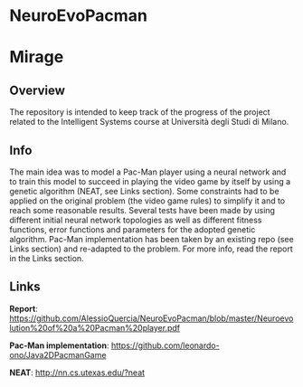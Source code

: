# NeuroEvoPacman

# Mirage

## Overview
The repository is intended to keep track of the progress of the project related to the Intelligent Systems course at Università degli Studi di Milano. 

## Info
The main idea was to model a Pac-Man player using a neural network and to train this model to succeed in playing the video game by itself by using a genetic algorithm (NEAT, see Links section). Some constraints had to be applied on the original problem (the video game rules) to simplify it and to reach some reasonable results. Several tests have been made by using different initial neural network topologies as well as different fitness functions, error functions and parameters for the adopted genetic algorithm.
Pac-Man implementation has been taken by an existing repo (see Links section) and re-adapted to the problem.
For more info, read the report in the Links section.

## Links
**Report**: https://github.com/AlessioQuercia/NeuroEvoPacman/blob/master/Neuroevolution%20of%20a%20Pacman%20player.pdf

**Pac-Man implementation**: https://github.com/leonardo-ono/Java2DPacmanGame

**NEAT**: http://nn.cs.utexas.edu/?neat
